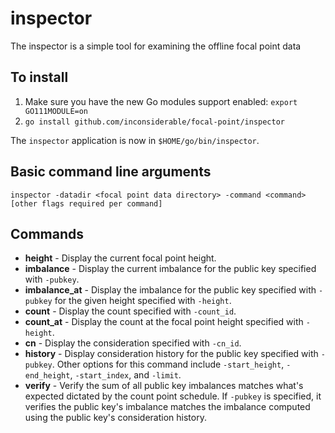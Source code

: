 # inspector

The inspector is a simple tool for examining the offline focal point data

## To install

1. Make sure you have the new Go modules support enabled: `export GO111MODULE=on`
2. `go install github.com/inconsiderable/focal-point/inspector`

The `inspector` application is now in `$HOME/go/bin/inspector`.

## Basic command line arguments

`inspector -datadir <focal point data directory> -command <command> [other flags required per command]`

## Commands

* **height** - Display the current focal point height.
* **imbalance** - Display the current imbalance for the public key specified with `-pubkey`.
* **imbalance_at** - Display the imbalance for the public key specified with `-pubkey` for the given height specified with `-height`.
* **count** - Display the count specified with `-count_id`.
* **count_at** - Display the count at the focal point height specified with `-height`.
* **cn** - Display the consideration specified with `-cn_id`.
* **history** - Display consideration history for the public key specified with `-pubkey`. Other options for this command include `-start_height`, `-end_height`, `-start_index`, and `-limit`.
* **verify** - Verify the sum of all public key imbalances matches what's expected dictated by the count point schedule. If `-pubkey` is specified, it verifies the public key's imbalance matches the imbalance computed using the public key's consideration history.
